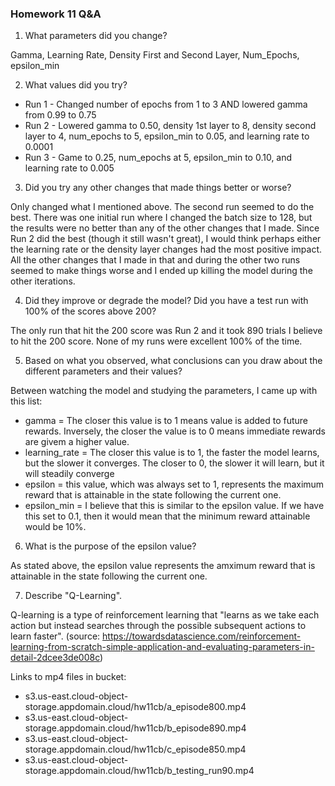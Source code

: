 ### Homework 11 Q&A

1. What parameters did you change?

Gamma, Learning Rate, Density First and Second Layer, Num_Epochs, epsilon_min

2. What values did you try?

- Run 1 - Changed number of epochs from 1 to 3 AND lowered gamma from 0.99 to 0.75  
- Run 2 - Lowered gamma to 0.50, density 1st layer to 8, density second layer to 4, num_epochs to 5, epsilon_min to 0.05, and learning rate to 0.0001
- Run 3 - Game to 0.25, num_epochs at 5, epsilon_min to 0.10, and learning rate to 0.005

3. Did you try any other changes that made things better or worse?

Only changed what I mentioned above. The second run seemed to do the best. There was one initial run where I changed the batch size to 128, but the results were no better than any of the other changes that I made. Since Run 2 did the best (though it still wasn't great), I would think perhaps either the learning rate or the density layer changes had the most positive impact. All the other changes that I made in that and during the other two runs seemed to make things worse and I ended up killing the model during the other iterations.

4. Did they improve or degrade the model? Did you have a test run with 100% of the scores above 200?

The only run that hit the 200 score was Run 2 and it took 890 trials I believe to hit the 200 score. None of my runs were excellent 100% of the time. 

5. Based on what you observed, what conclusions can you draw about the different parameters and their values?

Between watching the model and studying the parameters, I came up with this list:
- gamma = The closer this value is to 1 means value is added to future rewards. Inversely, the closer the value is to 0 means immediate rewards are givem a higher value. 
- learning_rate = The closer this value is to 1, the faster the model learns, but the slower it converges. The closer to 0, the slower it will learn, but it will steadily converge
- epsilon = this value, which was always set to 1, represents the maximum reward that is attainable in the state following the current one.
- epsilon_min = I believe that this is similar to the epsilon value. If we have this set to 0.1, then it would mean that the minimum reward attainable would be 10%.

6. What is the purpose of the epsilon value?

As stated above, the epsilon value represents the amximum reward that is attainable in the state following the current one.

7. Describe "Q-Learning".

Q-learning is a type of reinforcement learning that "learns as we take each action but instead searches through the possible subsequent actions to learn faster". (source: https://towardsdatascience.com/reinforcement-learning-from-scratch-simple-application-and-evaluating-parameters-in-detail-2dcee3de008c)



Links to mp4 files in bucket:
- s3.us-east.cloud-object-storage.appdomain.cloud/hw11cb/a_episode800.mp4
- s3.us-east.cloud-object-storage.appdomain.cloud/hw11cb/b_episode890.mp4
- s3.us-east.cloud-object-storage.appdomain.cloud/hw11cb/c_episode850.mp4
- s3.us-east.cloud-object-storage.appdomain.cloud/hw11cb/b_testing_run90.mp4
